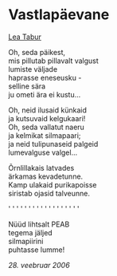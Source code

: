 # Vastlapäevane

[Lea Tabur](./)

Oh, seda päikest,  
mis pillutab pillavalt valgust  
lumiste väljade  
haprasse eneseusku -  
selline sära  
ju ometi ära ei kustu...

Oh, neid ilusaid künkaid  
ja kutsuvaid kelgukaari!  
Oh, seda vallatut naeru  
ja kelmikat silmapaari;  
ja neid tulipunaseid palgeid  
lumevalguse valgel...

Õrnlillakais latvades  
ärkamas kevadetunne.  
Kamp ulakaid purikapoisse  
siristab ojasid talveunne.

' ' ' ' ' ' ' ' ' ' ' ' ' ' ' ' ' '

Nüüd lihtsalt PEAB  
tegema jäljed  
silmapiirini  
puhtasse lumme!

_28. veebruar 2006_

